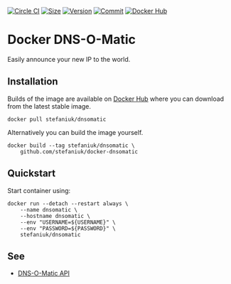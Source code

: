 [![Circle CI](https://circleci.com/gh/stefaniuk/docker-dnsomatic.svg?style=shield "CircleCI")](https://circleci.com/gh/stefaniuk/docker-dnsomatic)&nbsp;[![Size](https://images.microbadger.com/badges/image/stefaniuk/dnsomatic.svg)](http://microbadger.com/images/stefaniuk/dnsomatic)&nbsp;[![Version](https://images.microbadger.com/badges/version/stefaniuk/dnsomatic.svg)](http://microbadger.com/images/stefaniuk/dnsomatic)&nbsp;[![Commit](https://images.microbadger.com/badges/commit/stefaniuk/dnsomatic.svg)](http://microbadger.com/images/stefaniuk/dnsomatic)&nbsp;[![Docker Hub](https://img.shields.io/docker/pulls/stefaniuk/dnsomatic.svg)](https://hub.docker.com/r/stefaniuk/dnsomatic/)

Docker DNS-O-Matic
==================

Easily announce your new IP to the world.

Installation
------------

Builds of the image are available on [Docker Hub](https://hub.docker.com/r/stefaniuk/dnsomatic/) where you can download from the latest stable image.

    docker pull stefaniuk/dnsomatic

Alternatively you can build the image yourself.

    docker build --tag stefaniuk/dnsomatic \
        github.com/stefaniuk/docker-dnsomatic

Quickstart
----------

Start container using:

    docker run --detach --restart always \
        --name dnsomatic \
        --hostname dnsomatic \
        --env "USERNAME=${USERNAME}" \
        --env "PASSWORD=${PASSWORD}" \
        stefaniuk/dnsomatic

See
---

- [DNS-O-Matic API](https://www.dnsomatic.com/wiki/api)
